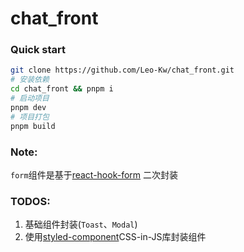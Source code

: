 # chat_front

### Quick start

```bash
git clone https://github.com/Leo-Kw/chat_front.git
# 安装依赖
cd chat_front && pnpm i
# 启动项目
pnpm dev
# 项目打包
pnpm build
```

### Note:

`form`组件是基于[react-hook-form](https://react-hook-form.com/get-started) 二次封装

### TODOS:

1. 基础组件封装(`Toast`、`Modal`)
2. 使用[styled-component](https://styled-components.com/)CSS-in-JS库封装组件
